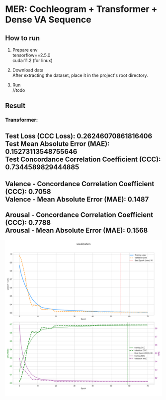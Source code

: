 # MER: Cochleogram + Transformer + Dense VA Sequence

## How to run
1. Prepare env\
tensorflow==2.5.0 \
cuda:11.2 (for linux)

2. Download data\
After extracting the dataset, place it in the project's root directory.

3. Run\
//todo








## Result
### Transformer:
Test Loss (CCC Loss): 0.26246070861816406\
Test Mean Absolute Error (MAE): 0.15273113548755646\
Test Concordance Correlation Coefficient (CCC): 0.7344589829444885
-------------------------
Valence - Concordance Correlation Coefficient (CCC): 0.7058\
Valence - Mean Absolute Error (MAE):             0.1487\
\
Arousal - Concordance Correlation Coefficient (CCC): 0.7788\
Arousal - Mean Absolute Error (MAE):             0.1568
--------------------------

![Training Plot](model/training_plot.png)
